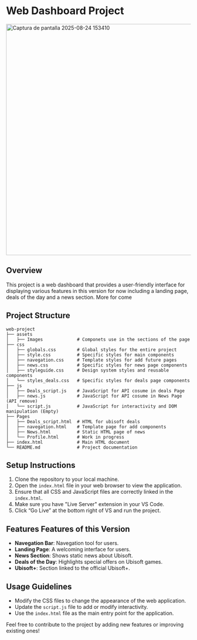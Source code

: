# Web Dashboard Project
<img  width="1200" height="630" alt="Captura de pantalla 2025-08-24 153410" src="https://github.com/user-attachments/assets/f0dfe2ee-7fed-4ea2-860d-8bd41b58afb8" />


## Overview
This project is a web dashboard that provides a user-friendly interface for displaying various features in this version for now including a landing page, deals of the day and a news section. More for come

## Project Structure
```
web-project
├── assets
│   ├── Images             # Componets use in the sections of the page
├── css
│   ├── globals.css        # Global styles for the entire project
│   ├── style.css          # Specific styles for main components
│   ├── navegation.css     # Template styles for add future pages
│   ├── news.css           # Specific styles for news page components
│   ├── styleguide.css     # Design system styles and reusable components
│   └── styles_deals.css   # Specific styles for deals page components
├── js
│   ├── Deals_script.js    # JavaScript for API cosume in deals Page
│   ├── news.js            # JavaScript for API cosume in News Page (API remove)
│   └── script.js          # JavaScript for interactivity and DOM manipulation (Empty)
├── Pages
│   ├── Deals_script.html  # HTML for ubisoft deals
│   ├── navegation.html    # Template page for add components
│   ├── News.html          # Static HTML page of news
│   └── Profile.html       # Work in progress
├── index.html             # Main HTML document
└── README.md              # Project documentation
```

## Setup Instructions
1. Clone the repository to your local machine.
2. Open the `index.html` file in your web browser to view the application.
3. Ensure that all CSS and JavaScript files are correctly linked in the `index.html`.
4. Make sure you have "Live Server" extension in your VS Code.
5. Click “Go Live” at the bottom right of VS and run the project.

## Features Features of this Version
- **Navegation Bar**: Navegation tool for users.
- **Landing Page**: A welcoming interface for users.
- **News Section**: Shows static news about Ubisoft.
- **Deals of the Day**: Highlights special offers on Ubisoft games.
- **Ubisoft+**: Section linked to the official Ubisoft+.

## Usage Guidelines
- Modify the CSS files to change the appearance of the web application.
- Update the `script.js` file to add or modify interactivity.
- Use the `index.html` file as the main entry point for the application. 

Feel free to contribute to the project by adding new features or improving existing ones!
